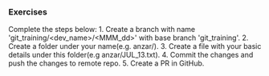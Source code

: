 ### Exercises
Complete the steps below:
    1. Create a branch with name 'git_training/<dev_name>/<MMM_dd>' with base branch 'git_training'.
    2. Create a folder under your name(e.g. anzar/).
    3. Create a file with your basic details under this folder(e.g anzar/JUL_13.txt).
    4. Commit the changes and push the changes to remote repo.
    5. Create a PR in GitHub.
